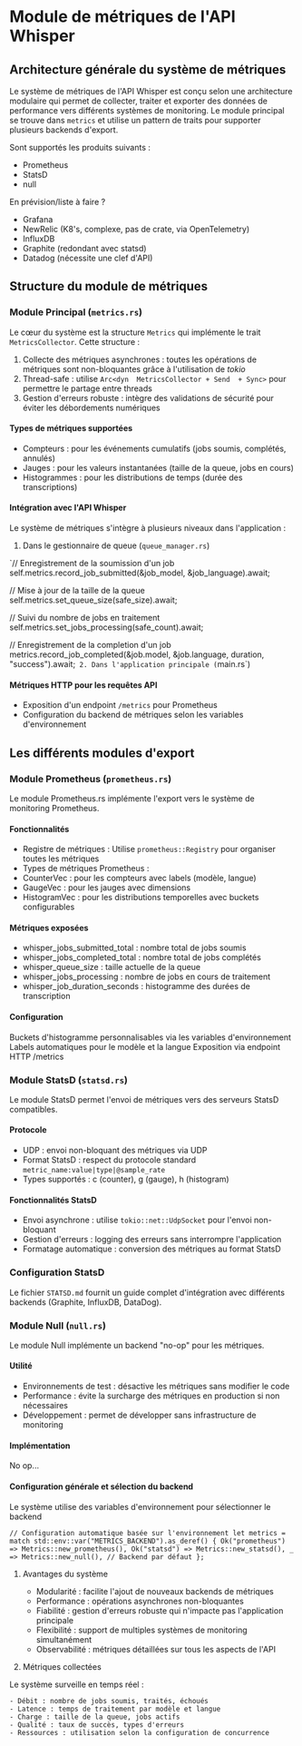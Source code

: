 # Module de métriques de l'API Whisper

## Architecture générale du système de métriques

Le système de métriques de l'API Whisper est conçu selon une architecture modulaire qui permet de collecter, traiter et exporter des données de performance vers différents systèmes de monitoring. Le module principal se trouve dans `metrics` et utilise un pattern de traits pour supporter plusieurs backends d'export.

Sont supportés les produits suivants :

- Prometheus
- StatsD
- null

En prévision/liste à faire ?

- Grafana
- NewRelic (K8's, complexe, pas de crate, via OpenTelemetry)
- InfluxDB
- Graphite (redondant avec statsd)
- Datadog (nécessite une clef d'API)

## Structure du module de métriques

### Module Principal (`metrics.rs`)

Le cœur du système est la structure `Metrics` qui implémente le trait `MetricsCollector`. Cette structure :

1. Collecte des métriques asynchrones : toutes les opérations de métriques sont non-bloquantes grâce à l'utilisation de *tokio*
2. Thread-safe : utilise `Arc<dyn  MetricsCollector + Send  + Sync>` pour permettre le partage entre threads
3. Gestion d'erreurs robuste : intègre des validations de sécurité pour éviter les débordements numériques

#### Types de métriques supportées

- Compteurs : pour les événements cumulatifs (jobs soumis, complétés, annulés)
- Jauges : pour les valeurs instantanées (taille de la queue, jobs en cours)
- Histogrammes : pour les distributions de temps (durée des transcriptions)

#### Intégration avec l'API Whisper

Le système de métriques s'intègre à plusieurs niveaux dans l'application :

 1. Dans le gestionnaire de queue (`queue_manager.rs`)

`// Enregistrement de la soumission d'un job
self.metrics.record_job_submitted(&job_model, &job_language).await;

// Mise à jour de la taille de la queue
self.metrics.set_queue_size(safe_size).await;

// Suivi du nombre de jobs en traitement
self.metrics.set_jobs_processing(safe_count).await;

// Enregistrement de la completion d'un job
metrics.record_job_completed(&job.model, &job.language, duration, "success").await;`
2. Dans l'application principale (`main.rs`)

#### Métriques HTTP pour les requêtes API

- Exposition d'un endpoint `/metrics` pour Prometheus
- Configuration du backend de métriques selon les variables d'environnement

## Les différents modules d'export

### Module Prometheus (`prometheus.rs`)

Le module Prometheus.rs implémente l'export vers le système de monitoring Prometheus.

#### Fonctionnalités

- Registre de métriques : Utilise `prometheus::Registry` pour organiser toutes les métriques
- Types de métriques Prometheus :
- CounterVec : pour les compteurs avec labels (modèle, langue)
- GaugeVec : pour les jauges avec dimensions
- HistogramVec : pour les distributions temporelles avec buckets configurables

#### Métriques exposées

- whisper_jobs_submitted_total : nombre total de jobs soumis
- whisper_jobs_completed_total : nombre total de jobs complétés
- whisper_queue_size : taille actuelle de la queue
- whisper_jobs_processing : nombre de jobs en cours de traitement
- whisper_job_duration_seconds : histogramme des durées de transcription

#### Configuration

Buckets d'histogramme personnalisables via les variables d'environnement
Labels automatiques pour le modèle et la langue
Exposition via endpoint HTTP /metrics

### Module StatsD (`statsd.rs`)

Le module StatsD permet l'envoi de métriques vers des serveurs StatsD compatibles.

#### Protocole

- UDP : envoi non-bloquant des métriques via UDP
- Format StatsD : respect du protocole standard `metric_name:value|type|@sample_rate`
- Types supportés : c (counter), g (gauge), h (histogram)

#### Fonctionnalités StatsD

- Envoi asynchrone : utilise `tokio::net::UdpSocket` pour l'envoi non-bloquant
- Gestion d'erreurs : logging des erreurs sans interrompre l'application
- Formatage automatique : conversion des métriques au format StatsD

### Configuration StatsD

Le fichier `STATSD.md` fournit un guide complet d'intégration avec différents backends (Graphite, InfluxDB, DataDog).

### Module Null (`null.rs`)

Le module Null implémente un backend "no-op" pour les métriques.

#### Utilité

- Environnements de test : désactive les métriques sans modifier le code
- Performance : évite la surcharge des métriques en production si non nécessaires
- Développement : permet de développer sans infrastructure de monitoring

#### Implémentation

No op...
  
#### Configuration générale et sélection du backend

Le système utilise des variables d'environnement pour sélectionner le backend

`// Configuration automatique basée sur l'environnement
let metrics = match std::env::var("METRICS_BACKEND").as_deref() {
    Ok("prometheus") => Metrics::new_prometheus(),
    Ok("statsd") => Metrics::new_statsd(),
    _ => Metrics::new_null(), // Backend par défaut
};`

1. Avantages du système
    - Modularité : facilite l'ajout de nouveaux backends de métriques
    - Performance : opérations asynchrones non-bloquantes
    - Fiabilité : gestion d'erreurs robuste qui n'impacte pas l'application principale
    - Flexibilité : support de multiples systèmes de monitoring simultanément
    - Observabilité : métriques détaillées sur tous les aspects de l'API

2. Métriques collectées

Le système surveille en temps réel :

    - Débit : nombre de jobs soumis, traités, échoués
    - Latence : temps de traitement par modèle et langue
    - Charge : taille de la queue, jobs actifs
    - Qualité : taux de succès, types d'erreurs
    - Ressources : utilisation selon la configuration de concurrence

